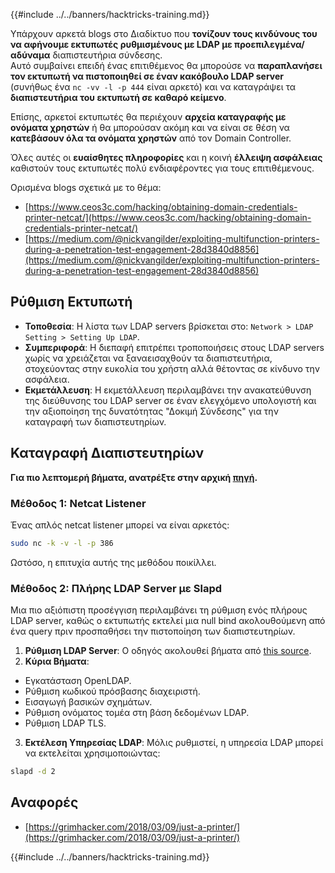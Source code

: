 {{#include ../../banners/hacktricks-training.md}}

Υπάρχουν αρκετά blogs στο Διαδίκτυο που **τονίζουν τους κινδύνους του να αφήνουμε εκτυπωτές ρυθμισμένους με LDAP με προεπιλεγμένα/αδύναμα** διαπιστευτήρια σύνδεσης.\
Αυτό συμβαίνει επειδή ένας επιτιθέμενος θα μπορούσε να **παραπλανήσει τον εκτυπωτή να πιστοποιηθεί σε έναν κακόβουλο LDAP server** (συνήθως ένα `nc -vv -l -p 444` είναι αρκετό) και να καταγράψει τα **διαπιστευτήρια του εκτυπωτή σε καθαρό κείμενο**.

Επίσης, αρκετοί εκτυπωτές θα περιέχουν **αρχεία καταγραφής με ονόματα χρηστών** ή θα μπορούσαν ακόμη και να είναι σε θέση να **κατεβάσουν όλα τα ονόματα χρηστών** από τον Domain Controller.

Όλες αυτές οι **ευαίσθητες πληροφορίες** και η κοινή **έλλειψη ασφάλειας** καθιστούν τους εκτυπωτές πολύ ενδιαφέροντες για τους επιτιθέμενους.

Ορισμένα blogs σχετικά με το θέμα:

- [https://www.ceos3c.com/hacking/obtaining-domain-credentials-printer-netcat/](https://www.ceos3c.com/hacking/obtaining-domain-credentials-printer-netcat/)
- [https://medium.com/@nickvangilder/exploiting-multifunction-printers-during-a-penetration-test-engagement-28d3840d8856](https://medium.com/@nickvangilder/exploiting-multifunction-printers-during-a-penetration-test-engagement-28d3840d8856)

## Ρύθμιση Εκτυπωτή

- **Τοποθεσία**: Η λίστα των LDAP servers βρίσκεται στο: `Network > LDAP Setting > Setting Up LDAP`.
- **Συμπεριφορά**: Η διεπαφή επιτρέπει τροποποιήσεις στους LDAP servers χωρίς να χρειάζεται να ξαναεισαχθούν τα διαπιστευτήρια, στοχεύοντας στην ευκολία του χρήστη αλλά θέτοντας σε κίνδυνο την ασφάλεια.
- **Εκμετάλλευση**: Η εκμετάλλευση περιλαμβάνει την ανακατεύθυνση της διεύθυνσης του LDAP server σε έναν ελεγχόμενο υπολογιστή και την αξιοποίηση της δυνατότητας "Δοκιμή Σύνδεσης" για την καταγραφή των διαπιστευτηρίων.

## Καταγραφή Διαπιστευτηρίων

**Για πιο λεπτομερή βήματα, ανατρέξτε στην αρχική [πηγή](https://grimhacker.com/2018/03/09/just-a-printer/).**

### Μέθοδος 1: Netcat Listener

Ένας απλός netcat listener μπορεί να είναι αρκετός:
```bash
sudo nc -k -v -l -p 386
```
Ωστόσο, η επιτυχία αυτής της μεθόδου ποικίλλει.

### Μέθοδος 2: Πλήρης LDAP Server με Slapd

Μια πιο αξιόπιστη προσέγγιση περιλαμβάνει τη ρύθμιση ενός πλήρους LDAP server, καθώς ο εκτυπωτής εκτελεί μια null bind ακολουθούμενη από ένα query πριν προσπαθήσει την πιστοποίηση των διαπιστευτηρίων.

1. **Ρύθμιση LDAP Server**: Ο οδηγός ακολουθεί βήματα από [this source](https://www.server-world.info/en/note?os=Fedora_26&p=openldap).
2. **Κύρια Βήματα**:
- Εγκατάσταση OpenLDAP.
- Ρύθμιση κωδικού πρόσβασης διαχειριστή.
- Εισαγωγή βασικών σχημάτων.
- Ρύθμιση ονόματος τομέα στη βάση δεδομένων LDAP.
- Ρύθμιση LDAP TLS.
3. **Εκτέλεση Υπηρεσίας LDAP**: Μόλις ρυθμιστεί, η υπηρεσία LDAP μπορεί να εκτελείται χρησιμοποιώντας:
```bash
slapd -d 2
```
## Αναφορές

- [https://grimhacker.com/2018/03/09/just-a-printer/](https://grimhacker.com/2018/03/09/just-a-printer/)

{{#include ../../banners/hacktricks-training.md}}
